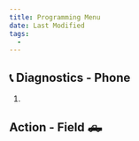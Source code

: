 ```yaml
---
title: Programming Menu
date: Last Modified 
tags:
  -  
---
```

## 📞 Diagnostics - Phone

1.

## Action - Field 🛻
